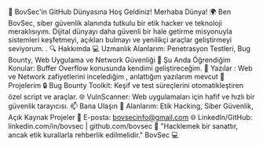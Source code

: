 👾 BovSec'in GitHub Dünyasına Hoş Geldiniz!
Merhaba Dünya! 🌍 Ben BovSec, siber güvenlik alanında tutkulu bir etik hacker ve teknoloji meraklısıyım. Dijital dünyayı daha güvenli bir hale getirme misyonuyla sistemleri keşfetmeyi, açıkları bulmayı ve yenilikçi araçlar geliştirmeyi seviyorum.
.
🔍 Hakkımda
💻 Uzmanlık Alanlarım: Penetrasyon Testleri, Bug Bounty, Web Uygulama ve Network Güvenliği 
🌱 Şu Anda Öğrendiğim Konular: Buffer Overflow konusunda kendimi geliştireceğim.
📂 Yazılar : Web ve Network zafiyetlerini incelediğim , anlattığım yazılarım mevcut
🧩 Projelerim
🔒 Bug Bounty Toolkit: Keşif ve test süreçlerini otomatikleştiren özel script ve araçlar.
🌐 VulnScanner: Web uygulamaları için hafif ve hızlı bir güvenlik tarayıcısı.
📫 Bana Ulaşın
💼 Alanlarım: Etik Hacking, Siber Güvenlik, Açık Kaynak Projeler
📧 E-posta: bovsecinfo@gmail.com
🌐 LinkedIn/GitHub: linkedin.com/in/bovsec | github.com/bovsec
🚀 "Hacklemek bir sanattır, ancak etik kurallarla rehberlik edilmelidir."
BovSec 💻
